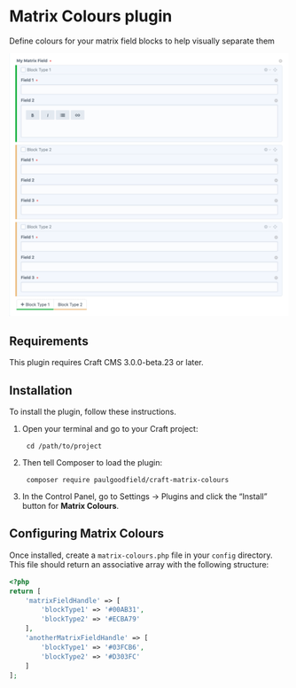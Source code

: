 # Matrix Colours plugin

Define colours for your matrix field blocks to help visually separate them

![Screenshot](resources/img/screenshot-matrix.png)

## Requirements

This plugin requires Craft CMS 3.0.0-beta.23 or later.

## Installation

To install the plugin, follow these instructions.

1. Open your terminal and go to your Craft project:

        cd /path/to/project

2. Then tell Composer to load the plugin:

        composer require paulgoodfield/craft-matrix-colours

3. In the Control Panel, go to Settings → Plugins and click the “Install” button for **Matrix Colours**.

## Configuring Matrix Colours

Once installed, create a `matrix-colours.php` file in your `config` directory. This file should return an associative array with the following structure:

```php
<?php
return [
    'matrixFieldHandle' => [
        'blockType1' => '#00AB31',
        'blockType2' => '#ECBA79'
    ],
    'anotherMatrixFieldHandle' => [
        'blockType1' => '#03FCB6',
        'blockType2' => '#D303FC'
    ]
];
```
